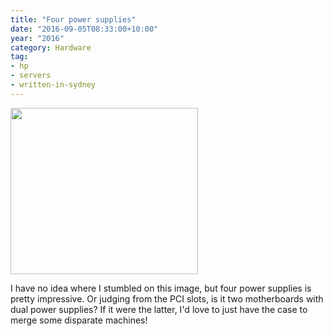 ```yaml
---
title: "Four power supplies"
date: "2016-09-05T08:33:00+10:00"
year: "2016"
category: Hardware
tag:
- hp
- servers
- written-in-sydney
---
```

<p><img src="https://rubenerd.com/files/2016/l_22602210.jpg" srcset="https://rubenerd.com/files/2016/l_22602210.jpg 1x, https://rubenerd.com/files/2016/l_22602210@2x.jpg 2x" alt="" style="width:300px; height:266px" /></p>

I have no idea where I stumbled on this image, but four power supplies is pretty impressive. Or judging from the PCI slots, is it two motherboards with dual power supplies? If it were the latter, I'd love to just have the case to merge some disparate machines!

